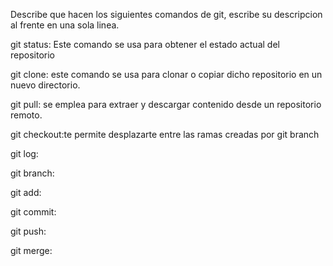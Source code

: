 Describe que hacen los siguientes comandos de git, escribe su descripcion al frente en una sola linea.

git status: Este comando se usa para obtener el estado actual del repositorio

git clone: este comando se usa para clonar o copiar dicho repositorio en un nuevo directorio.

git pull: se emplea para extraer y descargar contenido desde un repositorio remoto.

git checkout:te permite desplazarte entre las ramas creadas por git branch

git log:

git branch:

git add:

git commit:

git push:

git merge:
